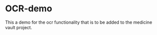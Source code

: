 # OCR-demo
This a demo for the ocr functionality that is to be added to the medicine vault project.
